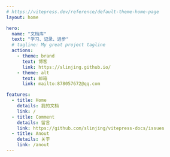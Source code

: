 ```yaml
---
# https://vitepress.dev/reference/default-theme-home-page
layout: home

hero:
  name: "文档库"
  text: "学习、记录、进步"
  # tagline: My great project tagline
  actions:
    - theme: brand
      text: 博客
      link: https://slinjing.github.io/
    - theme: alt
      text: 邮箱
      link: mailto:878057672@qq.com

features:
  - title: Home
    details: 我的文档
    link: /
  - title: Comment
    details: 留言
    link: https://github.com/slinjing/vitepress-docs/issues
  - title: Anout
    details: 关于
    link: /anout
---
```


